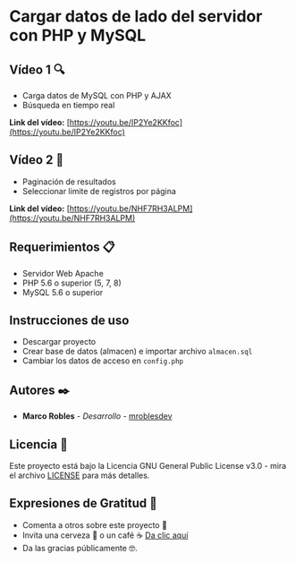 # Cargar datos de lado del servidor con PHP y MySQL

## Vídeo 1 🔍
- Carga datos de MySQL con PHP y AJAX
- Búsqueda en tiempo real

**Link del vídeo:** [https://youtu.be/IP2Ye2KKfoc](https://youtu.be/IP2Ye2KKfoc) 

## Vídeo 2 📂
- Paginación de resultados
- Seleccionar limite de registros por página

**Link del vídeo:** [https://youtu.be/NHF7RH3ALPM](https://youtu.be/NHF7RH3ALPM) 

## Requerimientos 📋
- Servidor Web Apache
- PHP 5.6 o superior (5, 7, 8)
- MySQL 5.6 o superior

## Instrucciones de uso
- Descargar proyecto
- Crear base de datos (almacen) e importar archivo ```almacen.sql```
- Cambiar los datos de acceso en ```config.php```

## Autores ✒️
- **Marco Robles** - *Desarrollo* - [mroblesdev](https://github.com/mroblesdev)

## Licencia 📄

Este proyecto está bajo la Licencia GNU General Public License v3.0 - mira el archivo [LICENSE](LICENSE) para más detalles.

## Expresiones de Gratitud 🎁

* Comenta a otros sobre este proyecto 📢
* Invita una cerveza 🍺 o un café ☕ [Da clic aquí](https://www.paypal.com/paypalme/markorobles?locale.x=es_XC.) 
* Da las gracias públicamente 🤓.
